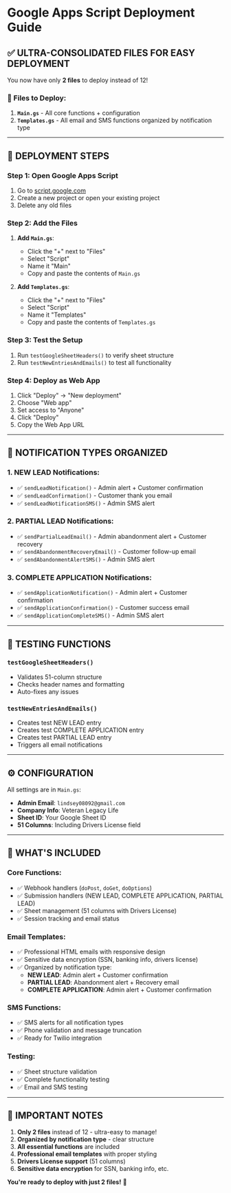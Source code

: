 # Google Apps Script Deployment Guide

## ✅ **ULTRA-CONSOLIDATED FILES FOR EASY DEPLOYMENT**

You now have only **2 files** to deploy instead of 12!

### **📁 Files to Deploy:**

1. **`Main.gs`** - All core functions + configuration
2. **`Templates.gs`** - All email and SMS functions organized by notification type

---

## 🚀 **DEPLOYMENT STEPS**

### **Step 1: Open Google Apps Script**
1. Go to [script.google.com](https://script.google.com)
2. Create a new project or open your existing project
3. Delete any old files

### **Step 2: Add the Files**
1. **Add `Main.gs`**:
   - Click the "+" next to "Files"
   - Select "Script"
   - Name it "Main"
   - Copy and paste the contents of `Main.gs`

2. **Add `Templates.gs`**:
   - Click the "+" next to "Files"
   - Select "Script"
   - Name it "Templates"
   - Copy and paste the contents of `Templates.gs`

### **Step 3: Test the Setup**
1. Run `testGoogleSheetHeaders()` to verify sheet structure
2. Run `testNewEntriesAndEmails()` to test all functionality

### **Step 4: Deploy as Web App**
1. Click "Deploy" → "New deployment"
2. Choose "Web app"
3. Set access to "Anyone"
4. Click "Deploy"
5. Copy the Web App URL

---

## 📧 **NOTIFICATION TYPES ORGANIZED**

### **1. NEW LEAD Notifications:**
- ✅ `sendLeadNotification()` - Admin alert + Customer confirmation
- ✅ `sendLeadConfirmation()` - Customer thank you email
- ✅ `sendLeadNotificationSMS()` - Admin SMS alert

### **2. PARTIAL LEAD Notifications:**
- ✅ `sendPartialLeadEmail()` - Admin abandonment alert + Customer recovery
- ✅ `sendAbandonmentRecoveryEmail()` - Customer follow-up email
- ✅ `sendAbandonmentAlertSMS()` - Admin SMS alert

### **3. COMPLETE APPLICATION Notifications:**
- ✅ `sendApplicationNotification()` - Admin alert + Customer confirmation
- ✅ `sendApplicationConfirmation()` - Customer success email
- ✅ `sendApplicationCompleteSMS()` - Admin SMS alert

---

## 🧪 **TESTING FUNCTIONS**

### **`testGoogleSheetHeaders()`**
- Validates 51-column structure
- Checks header names and formatting
- Auto-fixes any issues

### **`testNewEntriesAndEmails()`**
- Creates test NEW LEAD entry
- Creates test COMPLETE APPLICATION entry
- Creates test PARTIAL LEAD entry
- Triggers all email notifications

---

## ⚙️ **CONFIGURATION**

All settings are in `Main.gs`:
- **Admin Email**: `lindsey08092@gmail.com`
- **Company Info**: Veteran Legacy Life
- **Sheet ID**: Your Google Sheet ID
- **51 Columns**: Including Drivers License field

---

## 🎯 **WHAT'S INCLUDED**

### **Core Functions:**
- ✅ Webhook handlers (`doPost`, `doGet`, `doOptions`)
- ✅ Submission handlers (NEW LEAD, COMPLETE APPLICATION, PARTIAL LEAD)
- ✅ Sheet management (51 columns with Drivers License)
- ✅ Session tracking and email status

### **Email Templates:**
- ✅ Professional HTML emails with responsive design
- ✅ Sensitive data encryption (SSN, banking info, drivers license)
- ✅ Organized by notification type:
  - **NEW LEAD**: Admin alert + Customer confirmation
  - **PARTIAL LEAD**: Abandonment alert + Recovery email
  - **COMPLETE APPLICATION**: Admin alert + Customer confirmation

### **SMS Functions:**
- ✅ SMS alerts for all notification types
- ✅ Phone validation and message truncation
- ✅ Ready for Twilio integration

### **Testing:**
- ✅ Sheet structure validation
- ✅ Complete functionality testing
- ✅ Email and SMS testing

---

## 🚨 **IMPORTANT NOTES**

1. **Only 2 files** instead of 12 - ultra-easy to manage!
2. **Organized by notification type** - clear structure
3. **All essential functions** are included
4. **Professional email templates** with proper styling
5. **Drivers License support** (51 columns)
6. **Sensitive data encryption** for SSN, banking info, etc.

**You're ready to deploy with just 2 files!** 🚀 